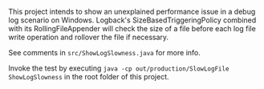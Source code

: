 This project intends to show an unexplained performance issue in a debug log scenario on Windows.
Logback's SizeBasedTriggeringPolicy combined with its RollingFileAppender will check the size of a file
before each log file write operation and rollover the file if necessary.

See comments in `src/ShowLogSlowness.java` for more info.

Invoke the test by executing `java -cp out/production/SlowLogFile ShowLogSlowness`
in the root folder of this project.
